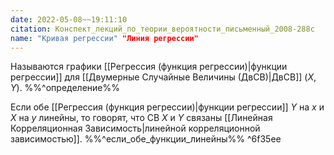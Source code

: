 ```yaml
---
date: 2022-05-08~~19:11:10
citation: Конспект_лекций_по_теории_вероятности_письменный_2008-288с
name: "Кривая регрессии" "Линия регрессии"
---
```

Называются графики [[Регрессия (функция регрессии)|функции регрессии]] для [[Двумерные Случайные Величины (ДвСВ)|ДвСВ]] $(X,Y)$.
%%^определение%%

Если обе [[Регрессия (функция регрессии)|функции регрессии]] $Y$ на $x$ и $X$ на $y$ линейны, то говорят, что СВ $X$ и $Y$ связаны [[Линейная Корреляционная Зависимость|линейной корреляционной зависимостью]].
%%^если_обе_функции_линейны%% ^6f35ee